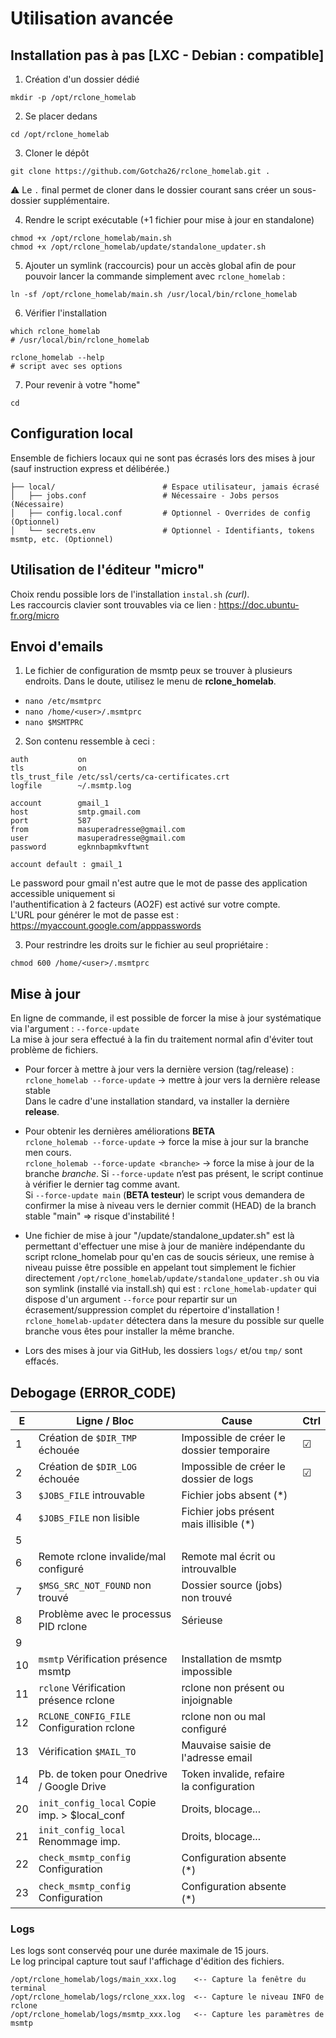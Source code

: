 # Utilisation avancée

## Installation pas à pas [LXC - Debian : compatible]

1. Création d'un dossier dédié
```
mkdir -p /opt/rclone_homelab
```
2. Se placer dedans
```
cd /opt/rclone_homelab
```
3. Cloner le dépôt
```
git clone https://github.com/Gotcha26/rclone_homelab.git .
```
⚠ Le `.` final permet de cloner dans le dossier courant sans créer un sous-dossier supplémentaire.

4. Rendre le script exécutable (+1 fichier pour mise à jour en standalone)
```
chmod +x /opt/rclone_homelab/main.sh
chmod +x /opt/rclone_homelab/update/standalone_updater.sh
```
5. Ajouter un symlink (raccourcis) pour un accès global afin de pour pouvoir lancer la commande simplement avec `rclone_homelab` :
```
ln -sf /opt/rclone_homelab/main.sh /usr/local/bin/rclone_homelab
```
6. Vérifier l'installation
```
which rclone_homelab
# /usr/local/bin/rclone_homelab

rclone_homelab --help
# script avec ses options
```
7. Pour revenir à votre "home"
```
cd
```



## Configuration local

Ensemble de fichiers locaux qui ne sont pas écrasés lors des mises à jour (sauf instruction express et délibérée.)
```
├── local/                        # Espace utilisateur, jamais écrasé
│   ├── jobs.conf                 # Nécessaire - Jobs persos (Nécessaire)
│   ├── config.local.conf         # Optionnel - Overrides de config (Optionnel)
│   └── secrets.env               # Optionnel - Identifiants, tokens msmtp, etc. (Optionnel)
```



## Utilisation de l'éditeur "micro"
Choix rendu possible lors de l'installation `instal.sh` *(curl)*.  
Les raccourcis clavier sont trouvables via ce lien : https://doc.ubuntu-fr.org/micro



## Envoi d'emails

1. Le fichier de configuration de msmtp peux se trouver à plusieurs endroits.
Dans le doute, utilisez le menu de **rclone_homelab**.
- `nano /etc/msmtprc`
- `nano /home/<user>/.msmtprc`
- `nano $MSMTPRC`

2. Son contenu ressemble à ceci :
```
auth           on
tls            on
tls_trust_file /etc/ssl/certs/ca-certificates.crt
logfile        ~/.msmtp.log

account        gmail_1
host           smtp.gmail.com
port           587
from           masuperadresse@gmail.com
user           masuperadresse@gmail.com
password       egknnbapmkvftwnt

account default : gmail_1
```
Le password pour gmail n'est autre que le mot de passe des application accessible uniquement si  
l'authentification à 2 facteurs (AO2F) est activé sur votre compte.  
L'URL pour générer le mot de passe est : https://myaccount.google.com/apppasswords

3. Pour restrindre les droits sur le fichier au seul propriétaire :
```
chmod 600 /home/<user>/.msmtprc
```



## Mise à jour

En ligne de commande, il est possible de forcer la mise à jour systématique via l'argument : `--force-update`  
La mise à jour sera effectué à la fin du traitement normal afin d'éviter tout problème de fichiers.

- Pour forcer à mettre à jour vers la dernière version (tag/release) :  
`rclone_homelab --force-update`           → mettre à jour vers la dernière release stable  
Dans le cadre d'une installation standard, va installer la dernière **release**.

- Pour obtenir les dernières améliorations **BETA**  
`rclone_holemab --force-update`           → force la mise à jour sur la branche men cours.  
`rclone_holemab --force-update <branche>` → force la mise à jour de la branche *branche*.
Si `--force-update` n’est pas présent, le script continue à vérifier le dernier tag comme avant.  
Si `--force-update main` (**BETA testeur**) le script vous demandera de confirmer la mise à niveau vers le dernier commit (HEAD) de la branch stable "main" => risque d'instabilité !

- Une fichier de mise à jour "/update/standalone_updater.sh" est là permettant d'effectuer une mise à jour de manière indépendante du script rclone_homelab pour qu'en cas de soucis sérieux, une remise à niveau puisse être possible en appelant tout simplement le fichier directement `/opt/rclone_homelab/update/standalone_updater.sh` ou via son symlink (installé via install.sh) qui est : `rclone_homelab-updater` qui dispose d'un argument `--force` pour repartir sur un écrasement/suppression complet du répertoire d'installation !  
`rclone_homelab-updater` détectera dans la mesure du possible sur quelle branche vous êtes pour installer la même branche.

- Lors des mises à jour via GitHub, les dossiers `logs/` et/ou `tmp/` sont effacés.



## Debogage (ERROR_CODE)
| E | Ligne / Bloc                                 | Cause                                         | Ctrl
| - | -------------------------------------------- | --------------------------------------------- |-----|
|  1| Création de `$DIR_TMP` échouée               | Impossible de créer le dossier temporaire     |☑|
|  2| Création de `$DIR_LOG` échouée               | Impossible de créer le dossier de logs        |☑|
|  3| `$JOBS_FILE` introuvable                     | Fichier jobs absent (*)                       ||
|  4| `$JOBS_FILE` non lisible                     | Fichier jobs présent mais illisible (*)       ||
|  5|                                              |                                               ||
|  6| Remote rclone invalide/mal configuré         | Remote mal écrit ou introuvalble              ||
|  7| `$MSG_SRC_NOT_FOUND` non trouvé              | Dossier source (jobs) non trouvé              ||
|  8| Problème avec le processus PID rclone        | Sérieuse                                      ||
|  9|                                              |                                               ||
| 10| `msmtp` Vérification présence msmtp          | Installation de msmtp impossible              ||
| 11| `rclone` Vérification présence rclone        | rclone non présent ou injoignable             ||
| 12| `RCLONE_CONFIG_FILE` Configuration rclone    | rclone non ou mal configuré                   ||
| 13| Vérification `$MAIL_TO`                      | Mauvaise saisie de l'adresse email            ||
| 14| Pb. de token pour Onedrive / Google Drive    | Token invalide, refaire la configuration      ||
| 20| `init_config_local` Copie imp. > $local_conf | Droits, blocage...                            ||
| 21| `init_config_local` Renommage imp.           | Droits, blocage...                            ||
| 22| `check_msmtp_config` Configuration           | Configuration absente (*)                     ||
| 23| `check_msmtp_config` Configuration           | Configuration absente (*)                     ||


  
### Logs
Les logs sont conservéq pour une durée maximale de 15 jours.  
Le log principal capture tout sauf l'affichage d'édition des fichiers.
```
/opt/rclone_homelab/logs/main_xxx.log    <-- Capture la fenêtre du terminal
/opt/rclone_homelab/logs/rclone_xxx.log  <-- Capture le niveau INFO de rclone
/opt/rclone_homelab/logs/msmtp_xxx.log   <-- Capture les paramètres de msmtp
```